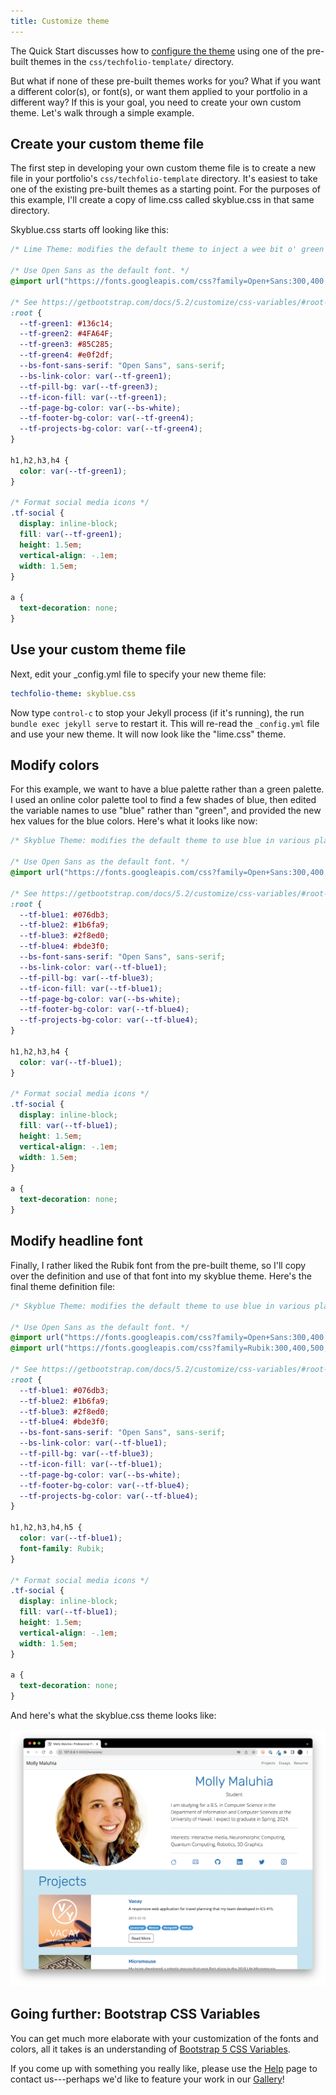 ```yaml
---
title: Customize theme
---
```


The Quick Start discusses how to [configure the theme](../quick-start/configure-theme) using one of the pre-built themes in the `css/techfolio-template/` directory.

But what if none of these pre-built themes works for you? What if you want a different color(s), or font(s), or want them applied to your portfolio in a different way?  If this is your goal, you need to create your own custom theme.  Let's walk through a simple example.

## Create your custom theme file

The first step in developing your own custom theme file is to create a new file in your portfolio's `css/techfolio-template` directory. It's easiest to take one of the existing pre-built themes as a starting point. For the purposes of this example, I'll create a copy of lime.css called skyblue.css in that same directory. 

Skyblue.css starts off looking like this:

```css
/* Lime Theme: modifies the default theme to inject a wee bit o' green in various places. */

/* Use Open Sans as the default font. */
@import url("https://fonts.googleapis.com/css?family=Open+Sans:300,400,500,700|Source+Code+Pro:300,400,500,700");

/* See https://getbootstrap.com/docs/5.2/customize/css-variables/#root-variables for variables to override. */
:root {
  --tf-green1: #136c14;
  --tf-green2: #4FA64F;
  --tf-green3: #85C285;
  --tf-green4: #e0f2df;
  --bs-font-sans-serif: "Open Sans", sans-serif;
  --bs-link-color: var(--tf-green1);
  --tf-pill-bg: var(--tf-green3);
  --tf-icon-fill: var(--tf-green1);
  --tf-page-bg-color: var(--bs-white);
  --tf-footer-bg-color: var(--tf-green4);
  --tf-projects-bg-color: var(--tf-green4);
}

h1,h2,h3,h4 {
  color: var(--tf-green1);
}

/* Format social media icons */
.tf-social {
  display: inline-block;
  fill: var(--tf-green1);
  height: 1.5em;
  vertical-align: -.1em;
  width: 1.5em;
}

a {
  text-decoration: none;
}
```

## Use your custom theme file 

Next, edit your _config.yml file to specify your new theme file:

```yaml
techfolio-theme: skyblue.css
```

Now type `control-c` to stop your Jekyll process (if it's running), the run `bundle exec jekyll serve` to restart it. This will re-read the `_config.yml` file and use your new theme. It will now look like the "lime.css" theme. 

## Modify colors

For this example, we want to have a blue palette rather than a green palette. I used an online color palette tool to find a few shades of blue, then edited the variable names to use "blue" rather than "green", and provided the new hex values for the blue colors. Here's what it looks like now:

```css
/* Skyblue Theme: modifies the default theme to use blue in various places. */

/* Use Open Sans as the default font. */
@import url("https://fonts.googleapis.com/css?family=Open+Sans:300,400,500,700|Source+Code+Pro:300,400,500,700");

/* See https://getbootstrap.com/docs/5.2/customize/css-variables/#root-variables for variables to override. */
:root {
  --tf-blue1: #076db3;
  --tf-blue2: #1b6fa9;
  --tf-blue3: #2f8ed0;
  --tf-blue4: #bde3f0;
  --bs-font-sans-serif: "Open Sans", sans-serif;
  --bs-link-color: var(--tf-blue1);
  --tf-pill-bg: var(--tf-blue3);
  --tf-icon-fill: var(--tf-blue1);
  --tf-page-bg-color: var(--bs-white);
  --tf-footer-bg-color: var(--tf-blue4);
  --tf-projects-bg-color: var(--tf-blue4);
}

h1,h2,h3,h4 {
  color: var(--tf-blue1);
}

/* Format social media icons */
.tf-social {
  display: inline-block;
  fill: var(--tf-blue1);
  height: 1.5em;
  vertical-align: -.1em;
  width: 1.5em;
}

a {
  text-decoration: none;
}
```

## Modify headline font

Finally, I rather liked the Rubik font from the pre-built theme, so I'll copy over the definition and use of that font into my skyblue theme. Here's the final theme definition file:

```css
/* Skyblue Theme: modifies the default theme to use blue in various places. */

/* Use Open Sans as the default font. */
@import url("https://fonts.googleapis.com/css?family=Open+Sans:300,400,500,700|Source+Code+Pro:300,400,500,700");
@import url("https://fonts.googleapis.com/css?family=Rubik:300,400,500,700");

/* See https://getbootstrap.com/docs/5.2/customize/css-variables/#root-variables for variables to override. */
:root {
  --tf-blue1: #076db3;
  --tf-blue2: #1b6fa9;
  --tf-blue3: #2f8ed0;
  --tf-blue4: #bde3f0;
  --bs-font-sans-serif: "Open Sans", sans-serif;
  --bs-link-color: var(--tf-blue1);
  --tf-pill-bg: var(--tf-blue3);
  --tf-icon-fill: var(--tf-blue1);
  --tf-page-bg-color: var(--bs-white);
  --tf-footer-bg-color: var(--tf-blue4);
  --tf-projects-bg-color: var(--tf-blue4);
}

h1,h2,h3,h4,h5 {
  color: var(--tf-blue1);
  font-family: Rubik;
}

/* Format social media icons */
.tf-social {
  display: inline-block;
  fill: var(--tf-blue1);
  height: 1.5em;
  vertical-align: -.1em;
  width: 1.5em;
}

a {
  text-decoration: none;
}
```

And here's what the skyblue.css theme looks like:

![](/img/user-guide/theme-skyblue.png)

## Going further: Bootstrap CSS Variables

You can get much more elaborate with your customization of the fonts and colors, all it takes is an understanding of [Bootstrap 5 CSS Variables](https://getbootstrap.com/docs/5.2/customize/css-variables/).

If you come up with something you really like, please use the [Help](../help) page to contact us---perhaps we'd like to feature your work in our [Gallery](../gallery)!
